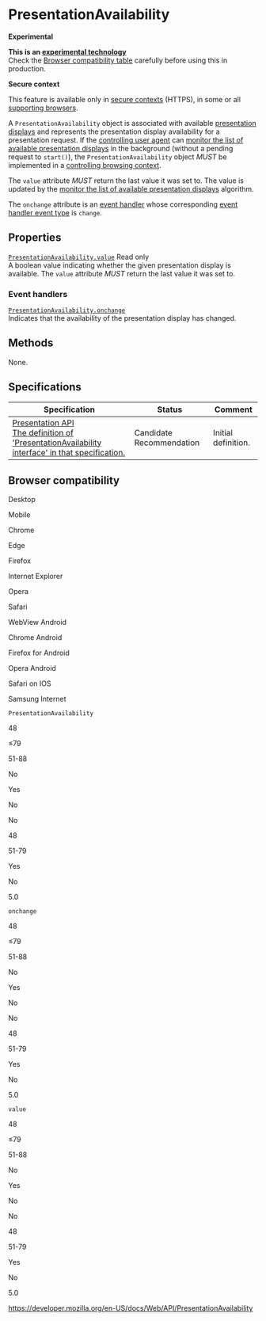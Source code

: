 # PresentationAvailability

**Experimental**

**This is an [experimental technology](https://developer.mozilla.org/en-US/docs/MDN/Guidelines/Conventions_definitions#experimental)**  
Check the [Browser compatibility table](#browser_compatibility) carefully before using this in production.

**Secure context**

This feature is available only in [secure contexts](https://developer.mozilla.org/en-US/docs/Web/Security/Secure_Contexts) (HTTPS), in some or all [supporting browsers](#browser_compatibility).

A `PresentationAvailability` object is associated with available [presentation displays](https://www.w3.org/TR/presentation-api/#dfn-presentation-display) and represents the presentation display availability for a presentation request. If the [controlling user agent](https://www.w3.org/TR/presentation-api/#dfn-controlling-user-agent) can [monitor the list of available presentation displays](https://www.w3.org/TR/presentation-api/#dfn-monitor-the-list-of-available-presentation-displays) in the background (without a pending request to `start()`), the `PresentationAvailability` object _MUST_ be implemented in a [controlling browsing context](https://www.w3.org/TR/presentation-api/#dfn-controlling-browsing-context).

The `value` attribute _MUST_ return the last value it was set to. The value is updated by the [monitor the list of available presentation displays](https://www.w3.org/TR/presentation-api/#dfn-monitor-the-list-of-available-presentation-displays) algorithm.

The `onchange` attribute is an [event handler](https://www.w3.org/TR/presentation-api/#dfn-event-handler) whose corresponding [event handler event type](https://www.w3.org/TR/presentation-api/#dfn-event-handler-event-type) is `change`.

## Properties

[`PresentationAvailability.value`](presentationavailability/value) <span class="badge inline readonly">Read only </span>  
A boolean value indicating whether the given presentation display is available. The `value` attribute _MUST_ return the last value it was set to.

### Event handlers

[`PresentationAvailability.onchange`](presentationavailability/onchange)  
Indicates that the availability of the presentation display has changed.

## Methods

None.

## Specifications

<table><thead><tr class="header"><th>Specification</th><th>Status</th><th>Comment</th></tr></thead><tbody><tr class="odd"><td><a href="https://w3c.github.io/presentation-api/#interface-presentationavailability">Presentation API<br />
<span class="small">The definition of 'PresentationAvailability interface' in that specification.</span></a></td><td><span class="spec-cr">Candidate Recommendation</span></td><td>Initial definition.</td></tr></tbody></table>

## Browser compatibility

Desktop

Mobile

Chrome

Edge

Firefox

Internet Explorer

Opera

Safari

WebView Android

Chrome Android

Firefox for Android

Opera Android

Safari on IOS

Samsung Internet

`PresentationAvailability`

48

≤79

51-88

No

Yes

No

No

48

51-79

Yes

No

5.0

`onchange`

48

≤79

51-88

No

Yes

No

No

48

51-79

Yes

No

5.0

`value`

48

≤79

51-88

No

Yes

No

No

48

51-79

Yes

No

5.0

<a href="https://developer.mozilla.org/en-US/docs/Web/API/PresentationAvailability" class="_attribution-link">https://developer.mozilla.org/en-US/docs/Web/API/PresentationAvailability</a>
